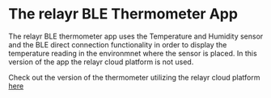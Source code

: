 # The relayr BLE Thermometer App

The relayr BLE thermometer app uses the Temperature and Humidity sensor and the BLE direct connection functionality in order to 
display the temperature reading in the environmnet where the sensor is placed. In this version of the app the relayr cloud platform
is not used.

Check out the version of the thermometer utilizing the relayr cloud platform [here](https://github.com/relayr/android-demo-apps/tree/master/thermometer)
